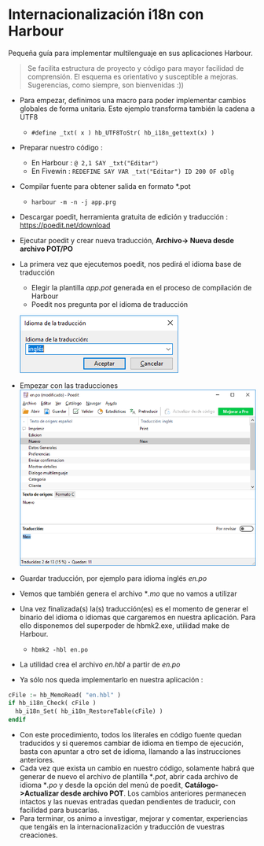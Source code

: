 # Internacionalización i18n con Harbour

Pequeña guía para implementar multilenguaje en sus aplicaciones Harbour. 
>Se facilita estructura de proyecto y código para mayor facilidad de comprensión. 
>El esquema es orientativo y susceptible a mejoras. Sugerencias, como siempre, son bienvenidas :))

- Para empezar, definimos una macro para poder implementar cambios globales de forma unitaria. Este ejemplo transforma también la cadena a UTF8
  - `#define _txt( x ) hb_UTF8ToStr( hb_i18n_gettext(x) )`
- Preparar nuestro código :
  - En Harbour : `@ 2,1 SAY _txt("Editar")`
  - En Fivewin : `REDEFINE SAY VAR _txt("Editar") ID 200 OF oDlg`
- Compilar fuente para obtener salida en formato *.pot
  - `harbour -m -n -j app.prg`
- Descargar poedit, herramienta gratuita de edición y traducción : 		https://poedit.net/download
- Ejecutar poedit y crear nueva traducción, **Archivo-> Nueva desde archivo POT/PO**
- La primera vez que ejecutemos poedit, nos pedirá el idioma base de traducción
    - Elegir la plantilla *app.pot* generada en el proceso de compilación de Harbour
    - Poedit nos pregunta por el idioma de traducción

    ![](https://github.com/QuimFerrer/i18n/blob/master/po/poedit1.png)
- Empezar con las traducciones
    ![](https://github.com/QuimFerrer/i18n/blob/master/po/poedit2.png)

- Guardar traducción, por ejemplo para idioma inglés *en.po* 
- Vemos que también genera el archivo **.mo* que no vamos a utilizar
- Una vez finalizada(s) la(s) traducción(es) es el momento de generar el binario del idioma o idiomas que cargaremos en nuestra aplicación. Para ello disponemos del superpoder de hbmk2.exe, utilidad make de Harbour. 
    - `hbmk2 -hbl en.po`
- La utilidad crea el archivo *en.hbl* a partir de *en.po*
- Ya sólo nos queda implementarlo en nuestra aplicación :
```php
cFile := hb_MemoRead( "en.hbl" )
if hb_i18n_Check( cFile )
  hb_i18n_Set( hb_i18n_RestoreTable(cFile) )
endif
```
- Con este procedimiento, todos los literales en código fuente quedan traducidos y si queremos cambiar de idioma en tiempo de ejecución, basta con apuntar a otro set de idioma, llamando a las instrucciones anteriores.
- Cada vez que exista un cambio en nuestro código, solamente habrá que generar de nuevo el archivo de plantilla **.pot*, abrir cada archivo de idioma **.po* y desde la opción del menú de poedit, **Catálogo->Actualizar desde archivo POT**. Los cambios anteriores permanecen intactos y las nuevas entradas quedan pendientes de traducir, con facilidad para buscarlas.
- Para terminar, os animo a investigar, mejorar y comentar, experiencias que tengáis en la internacionalización y  traducción de vuestras creaciones.
